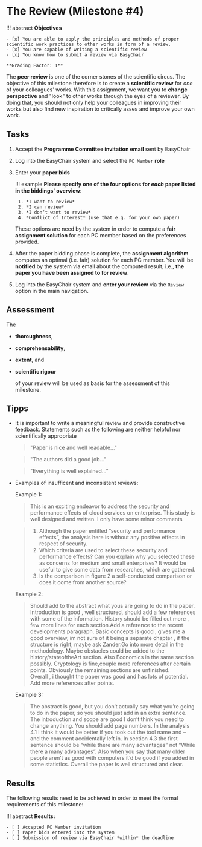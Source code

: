 # The Review (Milestone #4)

<!-- !!! question
    This milstone will be graded with factor: **1** -->

!!! abstract
    **Objectives**

    - [x] You are able to apply the principles and methods of proper scientific work practices to other works in form of a review.
    - [x] You are capable of writing a scientific review
    - [x] You know how to submit a review via EasyChair 
    
    **Grading Factor: 1**


The **peer review** is one of the corner stones of the scientific circus. The objective of this milestone therefore is to create a **scientific review** for _one_ of your colleagues' works. With this assignment, we want you to **change perspective** and "look" to other works through the eyes of a reviewer. By doing that, you should not only help your colleagues in improving their works but also find new inspiration to critically asses and improve your own work.


## Tasks

1. Accept the **Programme Committee invitation email** sent by EasyChair
      
2. Log into the EasyChair system and select the `PC Member` **role**

3. Enter your **paper bids** 

    !!! example
        **Please specify one of the four options for _each_ paper listed in the biddings' overview**:
        
        1. *I want to review*
        2. *I can review*
        3. *I don‘t want to review*
        4. *Conflict of Interest* (use that e.g. for your own paper)
      
    These options are need by the system in order to compute a **fair assignment solution** for each PC member based on the preferences provided.

4. After the paper bidding phase is complete, the **assignment algorithm** computes an optimal (i.e. fair) solution for each PC member. You will be **notified** by the system via email about the computed result, i.e., **the paper you have been assigned to for review**. 

5. Log into the EasyChair system and **enter your review** via the `Review` option in the main navigation. 


## Assessment

The 

- **thoroughness**, 
- **comprehensability**, 
- **extent**, and 
- **scientific rigour** 
  
  of your review will be used as basis for the assessment of this milestone. 


## Tipps 

- It is important to write a meaningful review and provide constructive feedback.
  Statements such as the following are neither helpful nor scientifically appropriate

    > "Paper is nice and well readable..."

    > "The authors did a good job..."

    > "Everything is well explained..."
  
- Examples of insufficent and inconsistent reviews:

    Example 1:
    > This is an exciting endeavor to address the security and performance effects of cloud services on enterprise. This study is well designed and written. I only have some minor comments

    > 1. Although the paper entitled “security and performance effects”, the analysis here is without any positive effects  in respect of security. 
    > 2. Which criteria are used to select these security and performance effects? Can you explain why you selected these as concerns for medium and small enterprises? It would be useful to give some data from researches, which are gathered.
    > 3.  Is the comparison in figure 2 a self-conducted comparison or does it come from another source?

    Example 2:
    > Should add to the abstract what yous are going to do in the paper. Introduction is good , well structured, should add a few references with some of the information. History should be filled out more , few more lines for each section.Add a reference to the recent developments paragraph. Basic concepts is good , gives me a good overview, im not sure of it being a separate chapter , if the structure is right, maybe ask Zander.Go into more detail in the methodology. Maybe obstacles could be added to the history/stateoftheArt section. Also Economics in the same section possibly. Cryptology is fine,couple more references after certain points. Obviously the remaining sections are unfinished.  
    Overall , i thought the paper was good and has lots of potential. Add more references after points.

    Example 3:
    > The abstract is good, but you don’t actually say what you’re going to do in the paper, so you should just add in an extra sentence.  The introduction and scope are good I don’t think you need to change anything. You should add page numbers. In the analysis 4.1 I think it would be better if you took out the tool name and – and the comment accidentally left in. In section 4.3 the first sentence should be “while there are many advantages” not “While there a many advantages”. Also when you say that many older people aren’t as good with computers it’d be good if you added in some statistics. Overall the paper is well structured and clear.

## Results

The following results need to be achieved in order to meet the formal requirements of this milestone:

!!! abstract
    __Results:__

    - [ ] Accepted PC Member invitation
    - [ ] Paper bids entered into the system
    - [ ] Submission of review via EasyChair *within* the deadline 

